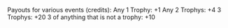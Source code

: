 Payouts for various events (credits):
Any 1 Trophy: +1
Any 2 Trophys: +4
3 Trophys: +20
3 of anything that is not a trophy: +10
